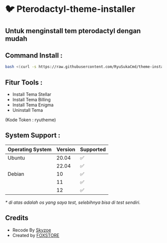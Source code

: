 # :bird: Pterodactyl-theme-installer



## Untuk menginstall tem pterodactyl dengan mudah

## Command Install :

```bash
bash <(curl -s https://raw.githubusercontent.com/RyuSukaCmd/theme-installer/main/install.sh)
```

## Fitur Tools :

- Install Tema Stellar
- Install Tema Billing
- Install Tema Enigma
- Uninstall Tema

 (Kode Token : ryutheme)

## System Support :

| Operating System | Version | Supported          |
| ---------------- | ------- | ------------------ |
| Ubuntu           | 20.04   | :white_check_mark: |
|                  | 22.04   | :white_check_mark: |
| Debian           | 10      | :white_check_mark: |
|                  | 11      | :white_check_mark: |
|                  | 12      | :white_check_mark: |

_\* di atas adalah os yang saya test, selebihnya bisa di test sendiri._

## Credits 
- Recode By [ Skyzoe ](https://github.com/RyuSukaCmd)
- Created by [ FOXSTORE ](https://github.com/Foxstoree)
